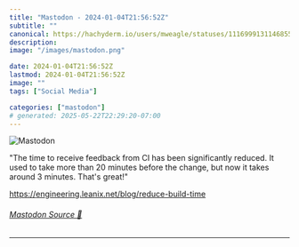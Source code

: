 ```yaml
---
title: "Mastodon - 2024-01-04T21:56:52Z"
subtitle: ""
canonical: https://hachyderm.io/users/mweagle/statuses/111699913114685516
description:
image: "/images/mastodon.png"

date: 2024-01-04T21:56:52Z
lastmod: 2024-01-04T21:56:52Z
image: ""
tags: ["Social Media"]

categories: ["mastodon"]
# generated: 2025-05-22T22:29:20-07:00
---
```

![Mastodon](/images/mastodon.png)

<p>&quot;The time to receive feedback from CI has been significantly reduced. It used to take more than 20 minutes before the change, but now it takes around 3 minutes. That&#39;s great!&quot;</p><p><a href="https://engineering.leanix.net/blog/reduce-build-time" target="_blank" rel="nofollow noopener noreferrer" translate="no"><span class="invisible">https://</span><span class="ellipsis">engineering.leanix.net/blog/re</span><span class="invisible">duce-build-time</span></a></p>


###### [Mastodon Source 🐘](https://hachyderm.io/@mweagle/111699913114685516)

___
